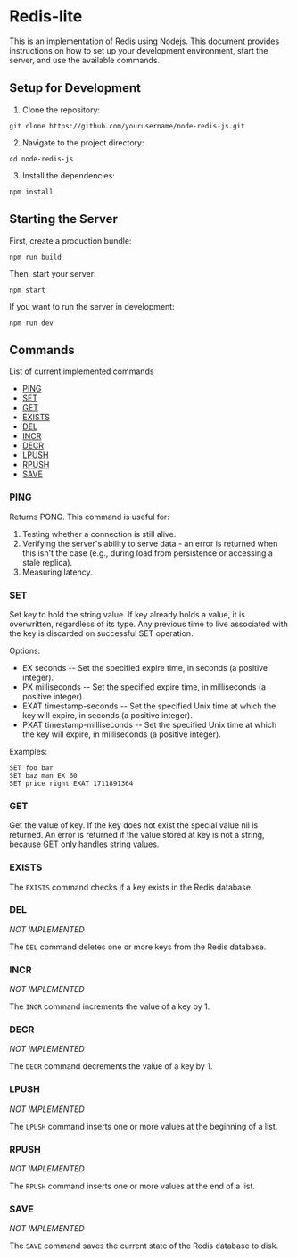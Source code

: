 # Redis-lite

This is an implementation of Redis using Nodejs. This document provides instructions on how to set up your development environment, start the server, and use the available commands.

## Setup for Development

1. Clone the repository:
  ```
  git clone https://github.com/yourusername/node-redis-js.git
  ```

2. Navigate to the project directory:
  ```
  cd node-redis-js
  ```

3. Install the dependencies:
  ```
  npm install
  ```

## Starting the Server

First, create a production bundle:

```
npm run build
```

Then, start your server:

```
npm start
```

If you want to run the server in development:

```
npm run dev
```

## Commands

List of current implemented commands

* [PING](#PING)
* [SET](#SET)
* [GET](#GET)
* [EXISTS](#EXISTS)
* [DEL](#DEL)
* [INCR](#INCR)
* [DECR](#DECR)
* [LPUSH](#LPUSH)
* [RPUSH](#RPUSH)
* [SAVE](#SAVE)

### PING 

Returns PONG. This command is useful for:

1. Testing whether a connection is still alive.
2. Verifying the server's ability to serve data - an error is returned when this isn't the case (e.g., during load from persistence or accessing a stale replica).
3. Measuring latency.

### SET

Set key to hold the string value. If key already holds a value, it is overwritten, regardless of its type. Any previous time to live associated with the key is discarded on successful SET operation.

Options:

* EX seconds -- Set the specified expire time, in seconds (a positive integer).
* PX milliseconds -- Set the specified expire time, in milliseconds (a positive integer).
* EXAT timestamp-seconds -- Set the specified Unix time at which the key will expire, in seconds (a positive integer).
* PXAT timestamp-milliseconds -- Set the specified Unix time at which the key will expire, in milliseconds (a positive integer).

Examples:

```
SET foo bar
SET baz man EX 60
SET price right EXAT 1711891364
```

### GET

Get the value of key. If the key does not exist the special value nil is returned. An error is returned if the value stored at key is not a string, because GET only handles string values.

### EXISTS

The `EXISTS` command checks if a key exists in the Redis database.

### DEL

*NOT IMPLEMENTED*

The `DEL` command deletes one or more keys from the Redis database.

### INCR

*NOT IMPLEMENTED*

The `INCR` command increments the value of a key by 1.

### DECR

*NOT IMPLEMENTED*

The `DECR` command decrements the value of a key by 1.

### LPUSH

*NOT IMPLEMENTED*

The `LPUSH` command inserts one or more values at the beginning of a list.

### RPUSH

*NOT IMPLEMENTED*

The `RPUSH` command inserts one or more values at the end of a list.

### SAVE

*NOT IMPLEMENTED*

The `SAVE` command saves the current state of the Redis database to disk.